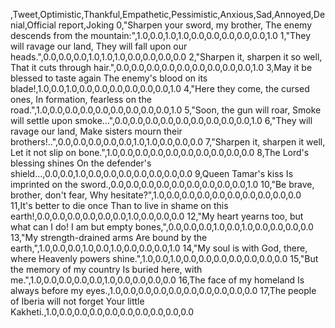 ,Tweet,Optimistic,Thankful,Empathetic,Pessimistic,Anxious,Sad,Annoyed,Denial,Official report,Joking
0,"Sharpen your sword, my brother, The enemy descends from the mountain:",1.0,0.0,1.0,1.0,0.0,0.0,0.0,0.0,0.0,1.0
1,"They will ravage our land, They will fall upon our heads.",0.0,0.0,0.0,1.0,1.0,1.0,0.0,0.0,0.0,0.0
2,"Sharpen it, sharpen it so well, That it cuts through hair.",0.0,0.0,0.0,0.0,0.0,0.0,0.0,0.0,0.0,1.0
3,May it be blessed to taste again The enemy's blood on its blade!,1.0,0.0,1.0,0.0,0.0,0.0,0.0,0.0,0.0,1.0
4,"Here they come, the cursed ones, In formation, fearless on the road.",1.0,0.0,0.0,0.0,0.0,0.0,0.0,0.0,0.0,1.0
5,"Soon, the gun will roar, Smoke will settle upon smoke...",0.0,0.0,0.0,0.0,0.0,0.0,0.0,0.0,0.0,1.0
6,"They will ravage our land, Make sisters mourn their brothers!..",0.0,0.0,0.0,0.0,0.0,1.0,1.0,0.0,0.0,0.0
7,"Sharpen it, sharpen it well, Let it not slip on bone.",1.0,0.0,0.0,0.0,0.0,0.0,0.0,0.0,0.0,0.0
8,The Lord's blessing shines On the defender's shield...,0.0,0.0,1.0,0.0,0.0,0.0,0.0,0.0,0.0,0.0
9,Queen Tamar's kiss Is imprinted on the sword.,0.0,0.0,0.0,0.0,0.0,0.0,0.0,0.0,0.0,1.0
10,"Be brave, brother, don't fear, Why hesitate?",1.0,0.0,0.0,0.0,0.0,0.0,0.0,0.0,0.0,0.0
11,It's better to die once Than to live in shame on this earth!,0.0,0.0,0.0,0.0,0.0,0.0,1.0,0.0,0.0,0.0
12,"My heart yearns too, but what can I do! I am but empty bones,",0.0,0.0,0.0,1.0,0.0,1.0,0.0,0.0,0.0,0.0
13,"My strength-drained arms Are bound by the earth,",1.0,0.0,0.0,1.0,0.0,1.0,0.0,0.0,0.0,1.0
14,"My soul is with God, there, where Heavenly powers shine.",1.0,0.0,1.0,0.0,0.0,0.0,0.0,0.0,0.0,0.0
15,"But the memory of my country Is buried here, with me.",1.0,0.0,0.0,0.0,0.0,1.0,0.0,0.0,0.0,0.0
16,The face of my homeland Is always before my eyes.,1.0,0.0,0.0,0.0,0.0,0.0,0.0,0.0,0.0,0.0
17,The people of Iberia will not forget Your little Kakheti.,1.0,0.0,0.0,0.0,0.0,0.0,0.0,0.0,0.0,0.0

